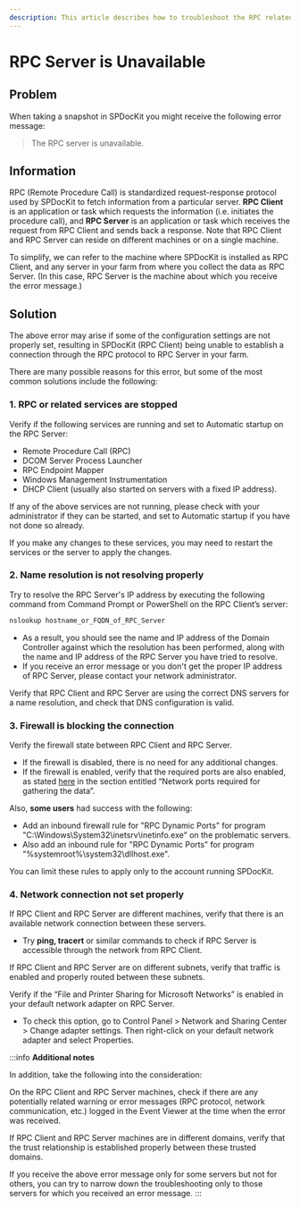 ```yaml
---
description: This article describes how to troubleshoot the RPC related issues.
---
```


# RPC Server is Unavailable

## Problem

When taking a snapshot in SPDocKit you might receive the following error message:

> The RPC server is unavailable.

## Information

RPC (Remote Procedure Call) is standardized request-response protocol used by SPDocKit to fetch information from a particular server. **RPC Client** is an application or task which requests the information (i.e. initiates the procedure call), and **RPC Server** is an application or task which receives the request from RPC Client and sends back a response. Note that RPC Client and RPC Server can reside on different machines or on a single machine.

To simplify, we can refer to the machine where SPDocKit is installed as RPC Client, and any server in your farm from where you collect the data as RPC Server. (In this case, RPC Server is the machine about which you receive the error message.)

## Solution

The above error may arise if some of the configuration settings are not properly set, resulting in SPDocKit (RPC Client) being unable to establish a connection through the RPC protocol to RPC Server in your farm.

There are many possible reasons for this error, but some of the most common solutions include the following:

### 1. RPC or related services are stopped

Verify if the following services are running and set to Automatic startup on the RPC Server:

* Remote Procedure Call (RPC)
* DCOM Server Process Launcher
* RPC Endpoint Mapper
* Windows Management Instrumentation
* DHCP Client (usually also started on servers with a fixed IP address).

If any of the above services are not running, please check with your administrator if they can be started, and set to Automatic startup if you have not done so already.

If you make any changes to these services, you may need to restart the services or the server to apply the changes.

### 2. Name resolution is not resolving properly

Try to resolve the RPC Server's IP address by executing the following command from Command Prompt or PowerShell on the RPC Client’s server:

```bash
nslookup hostname_or_FQDN_of_RPC_Server
```

* As a result, you should see the name and IP address of the Domain Controller against which the resolution has been performed, along with the name and IP address of the RPC Server you have tried to resolve.
* If you receive an error message or you don't get the proper IP address of RPC Server, please contact your network administrator.

Verify that RPC Client and RPC Server are using the correct DNS servers for a name resolution, and check that DNS configuration is valid.

### 3. Firewall is blocking the connection

Verify the firewall state between RPC Client and RPC Server.

* If the firewall is disabled, there is no need for any additional changes.
* If the firewall is enabled, verify that the required ports are also enabled, as stated [here](../../faq/miscellaneous.md#network-ports-required-for-gathering-the-data) in the section entitled “Network ports required for gathering the data”.

Also, **some users** had success with the following:

* Add an inbound firewall rule for "RPC Dynamic Ports" for program "C:\Windows\System32\inetsrv\inetinfo.exe" on the problematic servers.
* Also add an inbound rule for "RPC Dynamic Ports" for program "%systemroot%\system32\dllhost.exe". 

You can limit these rules to apply only to the account running SPDocKit.

### 4. Network connection not set properly

If RPC Client and RPC Server are different machines, verify that there is an available network connection between these servers.

* Try **ping, tracert** or similar commands to check if RPC Server is accessible through the network from RPC Client.

If RPC Client and RPC Server are on different subnets, verify that traffic is enabled and properly routed between these subnets.

Verify if the “File and Printer Sharing for Microsoft Networks” is enabled in your default network adapter on RPC Server.

* To check this option, go to Control Panel &gt; Network and Sharing Center &gt; Change adapter settings. Then right-click on your default network adapter and select Properties.

:::info
**Additional notes**

In addition, take the following into the consideration:

On the RPC Client and RPC Server machines, check if there are any potentially related warning or error messages (RPC protocol, network communication, etc.) logged in the Event Viewer at the time when the error was received.

If RPC Client and RPC Server machines are in different domains, verify that the trust relationship is established properly between these trusted domains.

If you receive the above error message only for some servers but not for others, you can try to narrow down the troubleshooting only to those servers for which you received an error message.
:::

